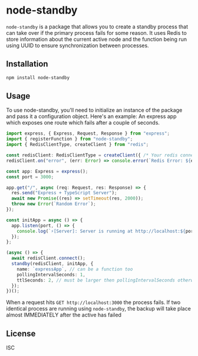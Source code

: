 # node-standby

`node-standby` is a package that allows you to create a standby process that can take over if the primary process fails for some reason. It uses Redis to store information about the current active node and the function being run using UUID to ensure synchronization between processes.

## Installation
``` bash
npm install node-standby
```

## Usage
To use node-standby, you'll need to initialize an instance of the package and pass it a configuration object. Here's an example:
An express app which exposes one route which fails after a couple of seconds.

``` typescript
import express, { Express, Request, Response } from "express";
import { registerFunction } from "node-standby";
import { RedisClientType, createClient } from "redis";

const redisClient: RedisClientType = createClient({ /* Your redis connection options */ });
redisClient.on("error", (err: Error) => console.error(`Redis Error: ${err.message}`));

const app: Express = express();
const port = 3000;

app.get("/", async (req: Request, res: Response) => {
  res.send("Express + TypeScript Server");
  await new Promise((res) => setTimeout(res, 2000));
  throw new Error(`Random Error`);
});

const initApp = async () => {
  app.listen(port, () => {
    console.log(`⚡️[Server]: Server is running at http://localhost:${port}`);
  });
};

(async () => {
  await redisClient.connect();
  standby(redisClient, initApp, {
    name: `expressApp`, // can be a function too
    pollingIntervalSeconds: 1,
    ttlSeconds: 2, // must be larger then pollingIntervalSeconds otherwise an error is thrown
  });
})();
```

When a request hits `GET http://localhost:3000` the process fails. If two identical process are running using `node-standby`, the backup will take place almost IMMEDIATELY after the active has failed

## License

ISC
